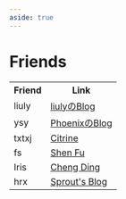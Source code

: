 ```yaml
---
aside: true
---
```


# Friends

<table>
  <tr>
    <th>Friend</th>
    <th>Link</th>
  </tr>
  <tr>
    <td>liuly</td>
    <td><a href="https://blog.liuly.moe/">liulyのBlog</a></td>
  </tr>
  <tr>
    <td>ysy</td>
    <td><a href="https://www.ysy-phoenix.tech/">PhoenixのBlog</a></td>
  </tr>
  <tr>
    <td>txtxj</td>
    <td><a href="https://txtxj.top/">Citrine</a></td>
  </tr>
  <tr>
    <td>fs</td>
    <td><a href="https://fr4nk1in.top/">Shen Fu</a></td>
  </tr>
   <tr>
    <td>Iris</td>
    <td><a href="https://irisesd.github.io/">Cheng Ding</a></td>
   </tr>
   <tr>
    <td>hrx</td>
    <td><a href="http://sprout.vip/">Sprout's Blog</a></td>
   </tr>
</table>
